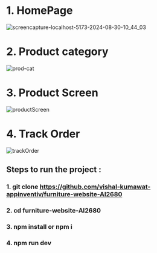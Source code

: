 # 1. HomePage
![screencapture-localhost-5173-2024-08-30-10_44_03](https://github.com/user-attachments/assets/51337e8d-974a-4026-8104-449d16e29e81)

# 2. Product category
![prod-cat](https://github.com/user-attachments/assets/2c7a9b82-ecb0-4c21-8755-e65b1ad9001f)

# 3. Product Screen
![productScreen](https://github.com/user-attachments/assets/b3c4085f-7e90-4248-8335-a3decb89c529)

# 4. Track Order
![trackOrder](https://github.com/user-attachments/assets/b9daef88-8f18-49bc-80de-0b08a661d7dc)


## Steps to run the project :
### 1. git clone https://github.com/vishal-kumawat-appinventiv/furniture-website-AI2680
### 2. cd furniture-website-AI2680
### 3. npm install or npm i
### 4. npm run dev
